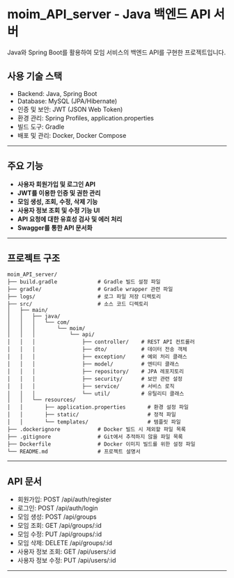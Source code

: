 # moim_API_server - Java 백엔드 API 서버
Java와 Spring Boot를 활용하여 모임 서비스의 백엔드 API를 구현한 프로젝트입니다.

##  사용 기술 스택
- Backend: Java, Spring Boot
- Database: MySQL (JPA/Hibernate)
- 인증 및 보안: JWT (JSON Web Token)
- 환경 관리: Spring Profiles, application.properties
- 빌드 도구: Gradle
- 배포 및 관리: Docker, Docker Compose
---

##  주요 기능
- **사용자 회원가입 및 로그인 API**
- **JWT를 이용한 인증 및 권한 관리**
- **모임 생성, 조회, 수정, 삭제 기능**
- **사용자 정보 조회 및 수정 기능 UI**
- **API 요청에 대한 유효성 검사 및 에러 처리**
- **Swagger를 통한 API 문서화**
---

##  프로젝트 구조

```
moim_API_server/
├── build.gradle             # Gradle 빌드 설정 파일
├── gradle/                  # Gradle wrapper 관련 파일
├── logs/                    # 로그 파일 저장 디렉토리
├── src/                     # 소스 코드 디렉토리
│   ├── main/
│   │   ├── java/
│   │   │   └── com/
│   │   │       └── moim/
│   │   │           └── api/
│   │   │               ├── controller/    # REST API 컨트롤러
│   │   │               ├── dto/           # 데이터 전송 객체
│   │   │               ├── exception/     # 예외 처리 클래스
│   │   │               ├── model/         # 엔티티 클래스
│   │   │               ├── repository/    # JPA 레포지토리
│   │   │               ├── security/      # 보안 관련 설정
│   │   │               ├── service/       # 서비스 로직
│   │   │               └── util/          # 유틸리티 클래스
│   │   └── resources/
│   │       ├── application.properties       # 환경 설정 파일
│   │       ├── static/                      # 정적 파일
│   │       └── templates/                   # 템플릿 파일
├── .dockerignore            # Docker 빌드 시 제외할 파일 목록
├── .gitignore               # Git에서 추적하지 않을 파일 목록
├── Dockerfile               # Docker 이미지 빌드를 위한 설정 파일
└── README.md                # 프로젝트 설명서
```


---

##  API 문서
- 회원가입: POST /api/auth/register
- 로그인: POST /api/auth/login
- 모임 생성: POST /api/groups
- 모임 조회: GET /api/groups/:id
- 모임 수정: PUT /api/groups/:id
- 모임 삭제: DELETE /api/groups/:id
- 사용자 정보 조회: GET /api/users/:id
- 사용자 정보 수정: PUT /api/users/:id

---
